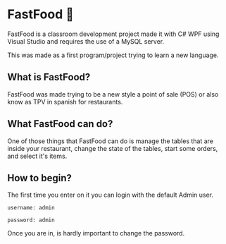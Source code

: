 # FastFood 🍔

FastFood is a classroom development project made it with C# WPF using Visual Studio and requires the use of a MySQL server.

This was made as a first program/project trying to learn a new language.

## What is FastFood?

FastFood was made trying to be a new style a point of sale (POS) or also know as TPV in spanish for restaurants.

## What FastFood can do?

One of those things that FastFood can do is manage the tables that are inside your restaurant, change the state of the tables, start some orders, and select it's items.

## How to begin?

The first time you enter on it you can login with the default Admin user.

`username: admin`

`password: admin`

Once you are in, is hardly important to change the password.